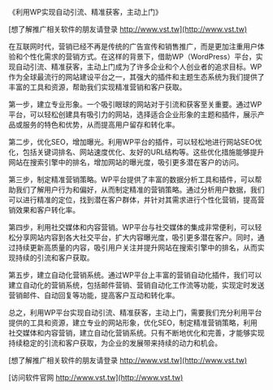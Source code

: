 《利用WP实现自动引流、精准获客，主动上门》

[想了解推广相关软件的朋友请登录 http://www.vst.tw](http://www.vst.tw)

在互联网时代，营销已经不再是传统的广告宣传和销售推广，而是更加注重用户体验和个性化需求的营销方式。在这样的背景下，借助WP（WordPress）平台，实现自动引流、精准获客，主动上门成为了许多企业和个人创业者的追求目标。WP作为全球最流行的网站建设平台之一，其强大的插件和主题生态系统为我们提供了丰富的工具和资源，帮助我们实现精准营销和客户获取。

第一步，建立专业形象。一个吸引眼球的网站对于引流和获客至关重要。通过WP平台，可以轻松创建具有吸引力的网站，选择适合企业形象的主题和插件，展示产品或服务的特色和优势，从而提高用户留存和转化率。

第二步，优化SEO，增加曝光。利用WP平台的插件，可以轻松地进行网站SEO优化，包括关键词排名、网站速度优化、友好的URL结构等。这些优化措施能够提升网站在搜索引擎中的排名，增加网站的曝光度，吸引更多潜在客户的访问。

第三步，制定精准营销策略。WP平台提供了丰富的数据分析工具和插件，可以帮助我们了解用户行为和偏好，从而制定精准的营销策略。通过分析用户数据，我们可以进行精准的定位，找到潜在客户群体，并针对其需求进行个性化营销，提高营销效果和客户转化率。

第四步，利用社交媒体和内容营销。WP平台与社交媒体的集成非常便利，可以轻松分享网站内容到各大社交平台，扩大内容曝光度，吸引更多潜在客户。同时，通过持续更新高质量的内容，吸引用户关注并提升网站在搜索引擎中的排名，从而实现持续的引流和客户获取。

第五步，建立自动化营销系统。通过WP平台上丰富的营销自动化插件，我们可以建立自动化的营销系统，包括邮件营销、营销自动化工作流等功能，实现定时发送营销邮件、自动回复等功能，提高客户互动和转化率。

总之，利用WP平台实现自动引流、精准获客，主动上门，需要我们充分利用平台提供的工具和资源，建立专业的网站形象，优化SEO，制定精准营销策略，利用社交媒体和内容营销，建立自动化营销系统。只有不断地优化和完善，才能够实现持续稳定的引流和客户获取，为企业的发展带来持续的动力和机会。

[想了解推广相关软件的朋友请登录 http://www.vst.tw](http://www.vst.tw)


[访问软件官网 http://www.vst.tw](http://www.vst.tw)
